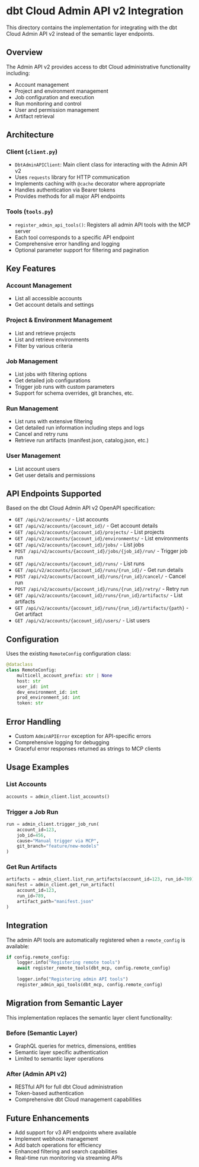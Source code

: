 # dbt Cloud Admin API v2 Integration

This directory contains the implementation for integrating with the dbt Cloud Admin API v2 instead of the semantic layer endpoints.

## Overview

The Admin API v2 provides access to dbt Cloud administrative functionality including:
- Account management
- Project and environment management
- Job configuration and execution
- Run monitoring and control
- User and permission management
- Artifact retrieval

## Architecture

### Client (`client.py`)
- `DbtAdminAPIClient`: Main client class for interacting with the Admin API v2
- Uses `requests` library for HTTP communication
- Implements caching with `@cache` decorator where appropriate
- Handles authentication via Bearer tokens
- Provides methods for all major API endpoints

### Tools (`tools.py`)
- `register_admin_api_tools()`: Registers all admin API tools with the MCP server
- Each tool corresponds to a specific API endpoint
- Comprehensive error handling and logging
- Optional parameter support for filtering and pagination

## Key Features

### Account Management
- List all accessible accounts
- Get account details and settings

### Project & Environment Management
- List and retrieve projects
- List and retrieve environments
- Filter by various criteria

### Job Management
- List jobs with filtering options
- Get detailed job configurations
- Trigger job runs with custom parameters
- Support for schema overrides, git branches, etc.

### Run Management
- List runs with extensive filtering
- Get detailed run information including steps and logs
- Cancel and retry runs
- Retrieve run artifacts (manifest.json, catalog.json, etc.)

### User Management
- List account users
- Get user details and permissions

## API Endpoints Supported

Based on the dbt Cloud Admin API v2 OpenAPI specification:

- `GET /api/v2/accounts/` - List accounts
- `GET /api/v2/accounts/{account_id}/` - Get account details
- `GET /api/v2/accounts/{account_id}/projects/` - List projects
- `GET /api/v2/accounts/{account_id}/environments/` - List environments
- `GET /api/v2/accounts/{account_id}/jobs/` - List jobs
- `POST /api/v2/accounts/{account_id}/jobs/{job_id}/run/` - Trigger job run
- `GET /api/v2/accounts/{account_id}/runs/` - List runs
- `GET /api/v2/accounts/{account_id}/runs/{run_id}/` - Get run details
- `POST /api/v2/accounts/{account_id}/runs/{run_id}/cancel/` - Cancel run
- `POST /api/v2/accounts/{account_id}/runs/{run_id}/retry/` - Retry run
- `GET /api/v2/accounts/{account_id}/runs/{run_id}/artifacts/` - List artifacts
- `GET /api/v2/accounts/{account_id}/runs/{run_id}/artifacts/{path}` - Get artifact
- `GET /api/v2/accounts/{account_id}/users/` - List users

## Configuration

Uses the existing `RemoteConfig` configuration class:

```python
@dataclass
class RemoteConfig:
    multicell_account_prefix: str | None
    host: str
    user_id: int
    dev_environment_id: int
    prod_environment_id: int
    token: str
```

## Error Handling

- Custom `AdminAPIError` exception for API-specific errors
- Comprehensive logging for debugging
- Graceful error responses returned as strings to MCP clients

## Usage Examples

### List Accounts
```python
accounts = admin_client.list_accounts()
```

### Trigger a Job Run
```python
run = admin_client.trigger_job_run(
    account_id=123,
    job_id=456,
    cause="Manual trigger via MCP",
    git_branch="feature/new-models"
)
```

### Get Run Artifacts
```python
artifacts = admin_client.list_run_artifacts(account_id=123, run_id=789)
manifest = admin_client.get_run_artifact(
    account_id=123, 
    run_id=789, 
    artifact_path="manifest.json"
)
```

## Integration

The admin API tools are automatically registered when a `remote_config` is available:

```python
if config.remote_config:
    logger.info("Registering remote tools")
    await register_remote_tools(dbt_mcp, config.remote_config)
    
    logger.info("Registering admin API tools")
    register_admin_api_tools(dbt_mcp, config.remote_config)
```

## Migration from Semantic Layer

This implementation replaces the semantic layer client functionality:

### Before (Semantic Layer)
- GraphQL queries for metrics, dimensions, entities
- Semantic layer specific authentication
- Limited to semantic layer operations

### After (Admin API v2)
- RESTful API for full dbt Cloud administration
- Token-based authentication
- Comprehensive dbt Cloud management capabilities

## Future Enhancements

- Add support for v3 API endpoints where available
- Implement webhook management
- Add batch operations for efficiency
- Enhanced filtering and search capabilities
- Real-time run monitoring via streaming APIs

